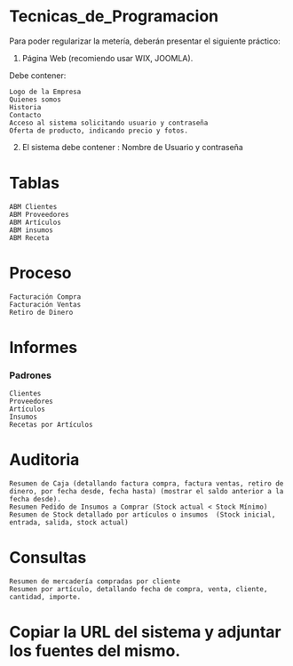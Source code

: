 # Tecnicas_de_Programacion
Para poder regularizar la metería, deberán presentar el siguiente práctico:
1) Página Web (recomiendo usar WIX, JOOMLA).

Debe contener:

    Logo de la Empresa
    Quienes somos
    Historia
    Contacto
    Acceso al sistema solicitando usuario y contraseña
    Oferta de producto, indicando precio y fotos.

2) El sistema debe contener :
  Nombre de Usuario y contraseña

# Tablas
    ABM Clientes
    ABM Proveedores
    ABM Artículos
    ABM insumos
    ABM Receta

# Proceso

    Facturación Compra
    Facturación Ventas
    Retiro de Dinero

# Informes
### Padrones

    Clientes
    Proveedores
    Artículos
    Insumos
    Recetas por Artículos

# Auditoria

    Resumen de Caja (detallando factura compra, factura ventas, retiro de dinero, por fecha desde, fecha hasta) (mostrar el saldo anterior a la fecha desde).
    Resumen Pedido de Insumos a Comprar (Stock actual < Stock Mínimo)
    Resumen de Stock detallado por artículos o insumos  (Stock inicial, entrada, salida, stock actual)

# Consultas

    Resumen de mercadería compradas por cliente
    Resumen por artículo, detallando fecha de compra, venta, cliente, cantidad, importe.

# Copiar la URL del sistema y adjuntar los  fuentes del mismo.
